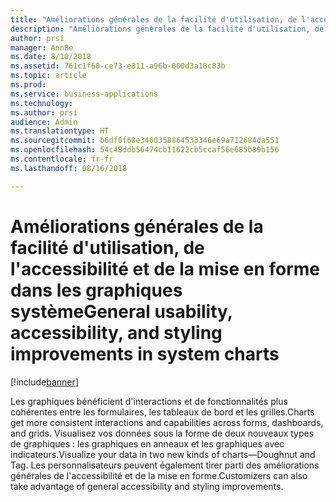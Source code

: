 ```yaml
---
title: "Améliorations générales de la facilité d'utilisation, de l'accessibilité et de la mise en forme dans les graphiques système"
description: "Améliorations générales de la facilité d'utilisation, de l'accessibilité et de la mise en forme dans les graphiques système"
author: prsi
manager: AnnBe
ms.date: 8/10/2018
ms.assetid: 761c1f60-ce73-e811-a96b-000d3a18c83b
ms.topic: article
ms.prod: 
ms.service: business-applications
ms.technology: 
ms.author: prsi
audience: Admin
ms.translationtype: HT
ms.sourcegitcommit: b6df0f68e3460358864533346e69a712684da551
ms.openlocfilehash: 54c48ddb56474cb11622cb5ccaf56e685b89b156
ms.contentlocale: fr-fr
ms.lasthandoff: 08/16/2018

---
```

# <a name="general-usability-accessibility-and-styling-improvements-in-system-charts"></a><span data-ttu-id="45bff-103">Améliorations générales de la facilité d'utilisation, de l'accessibilité et de la mise en forme dans les graphiques système</span><span class="sxs-lookup"><span data-stu-id="45bff-103">General usability, accessibility, and styling improvements in system charts</span></span>


[!include[banner](../../includes/banner.md)]

<span data-ttu-id="45bff-104">Les graphiques bénéficient d'interactions et de fonctionnalités plus cohérentes entre les formulaires, les tableaux de bord et les grilles.</span><span class="sxs-lookup"><span data-stu-id="45bff-104">Charts get more consistent interactions and capabilities across forms, dashboards, and grids.</span></span> <span data-ttu-id="45bff-105">Visualisez vos données sous la forme de deux nouveaux types de graphiques : les graphiques en anneaux et les graphiques avec indicateurs.</span><span class="sxs-lookup"><span data-stu-id="45bff-105">Visualize your data in two new kinds of charts—Doughnut and Tag.</span></span> <span data-ttu-id="45bff-106">Les personnalisateurs peuvent également tirer parti des améliorations générales de l'accessibilité et de la mise en forme.</span><span class="sxs-lookup"><span data-stu-id="45bff-106">Customizers can also take advantage of general accessibility and styling improvements.</span></span>

